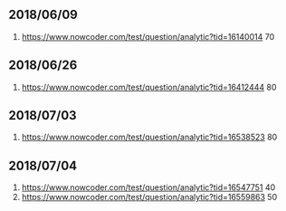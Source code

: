 ## 2018/06/09

1. https://www.nowcoder.com/test/question/analytic?tid=16140014 70



## 2018/06/26

1. https://www.nowcoder.com/test/question/analytic?tid=16412444 80



## 2018/07/03

1. https://www.nowcoder.com/test/question/analytic?tid=16538523 80



## 2018/07/04

1. https://www.nowcoder.com/test/question/analytic?tid=16547751 40
2. https://www.nowcoder.com/test/question/analytic?tid=16559863 50












